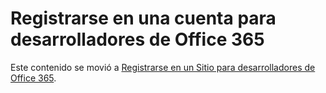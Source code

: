 
# Registrarse en una cuenta para desarrolladores de Office 365

Este contenido se movió a  [Registrarse en un Sitio para desarrolladores de Office 365](set-up-a-development-environment-for-sharepoint-add-ins-on-office-365.md#o365_signup).
  
    
    

